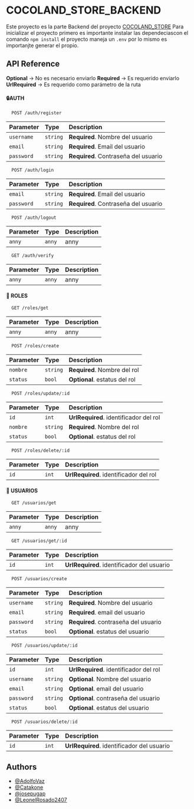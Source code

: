 
# COCOLAND_STORE_BACKEND

Este proyecto es la parte Backend del proyecto [COCOLAND_STORE](https://github.com/CocolandDevs/COCOLAND_STORE.git) 
Para inicializar el proyecto primero es importante instalar las dependeciascon el comando `npm install`
el proyecto maneja un `.env` por lo mismo es importanjte generar el propio.


## API Reference

**Optional** -> No es necesario enviarlo
**Required** -> Es requerido enviarlo
**UrlRequired** -> Es requerido como parámetro de la ruta

#### 🔒AUTH

```http
  POST /auth/register
```

| Parameter | Type     | Description                |
| :-------- | :------- | :------------------------- |
| `username` | `string` | **Required**. Nombre del usuario |
| `email` | `string` | **Required**. Email del usuario |
| `password` | `string` | **Required**.  Contraseña del usuario |


```http
  POST /auth/login
```

| Parameter | Type     | Description                |
| :-------- | :------- | :------------------------- |
| `email` | `string` | **Required**. Email del usuario |
| `password` | `string` | **Required**.  Contraseña del usuario |


```http
  POST /auth/logout
```

| Parameter | Type     | Description                |
| :-------- | :------- | :------------------------- |
|  `anny`   | `anny`   | anny                       |


```http
  GET /auth/verify
```

| Parameter | Type     | Description                |
| :-------- | :------- | :------------------------- |
|  `anny`   | `anny`   | anny                       |

#### 👥 ROLES

```http
  GET /roles/get
```

| Parameter | Type     | Description                |
| :-------- | :------- | :------------------------- |
|  `anny`   | `anny`   | anny                       |


```http
  POST /roles/create
```

| Parameter | Type     | Description                |
| :-------- | :------- | :------------------------- |
| `nombre` | `string` | **Required**. Nombre del rol |
| `status` | `bool` | **Optional**. estatus del rol |


```http
  POST /roles/update/:id
```

| Parameter | Type     | Description                |
| :-------- | :------- | :------------------------- |
| `id` | `int` | **UrlRequired**. identificador del rol |
| `nombre` | `string` | **Required**. Nombre del rol |
| `status` | `bool` | **Optional**. estatus del rol |


```http
  POST /roles/delete/:id
```

| Parameter | Type     | Description                |
| :-------- | :------- | :------------------------- |
| `id` | `int` | **UrlRequired**. identificador del rol |


#### 👤 USUARIOS

```http
  GET /usuarios/get
```

| Parameter | Type     | Description                |
| :-------- | :------- | :------------------------- |
|  `anny`   | `anny`   | anny                       |


```http
  GET /usuarios/get/:id
```

| Parameter | Type     | Description                |
| :-------- | :------- | :------------------------- |
| `id` | `int` | **UrlRequired**. identificador del usuario |

```http
  POST /usuarios/create
```

| Parameter | Type     | Description                |
| :-------- | :------- | :------------------------- |
| `username` | `string` | **Required**. Nombre del usuario |
| `email` | `string` | **Required**. email del usuario |
| `password` | `string` | **Required**. contraseña del usuario |
| `status` | `bool` | **Optional**. estatus del usuario |


```http
  POST /usuarios/update/:id
```

| Parameter | Type     | Description                |
| :-------- | :------- | :------------------------- |
| `id` | `int` | **UrlRequired**. identificador del rol |
| `username` | `string` | **Optional**. Nombre del usuario |
| `email` | `string` | **Optional**. email del usuario |
| `password` | `string` | **Optional**. contraseña del usuario |
| `status` | `bool` | **Optional**. estatus del usuario |


```http
  POST /usuarios/delete/:id
```

| Parameter | Type     | Description                |
| :-------- | :------- | :------------------------- |
| `id` | `int` | **UrlRequired**. identificador del usuario |


## Authors

- [@AdolfoVaz ](https://github.com/AdolfoVaz)
- [@Catakone ](https://github.com/Catakone)
- [@josepugap ](https://github.com/josepugap)
- [@LeonelRosado2407  ](https://github.com/LeonelRosado2407 )
